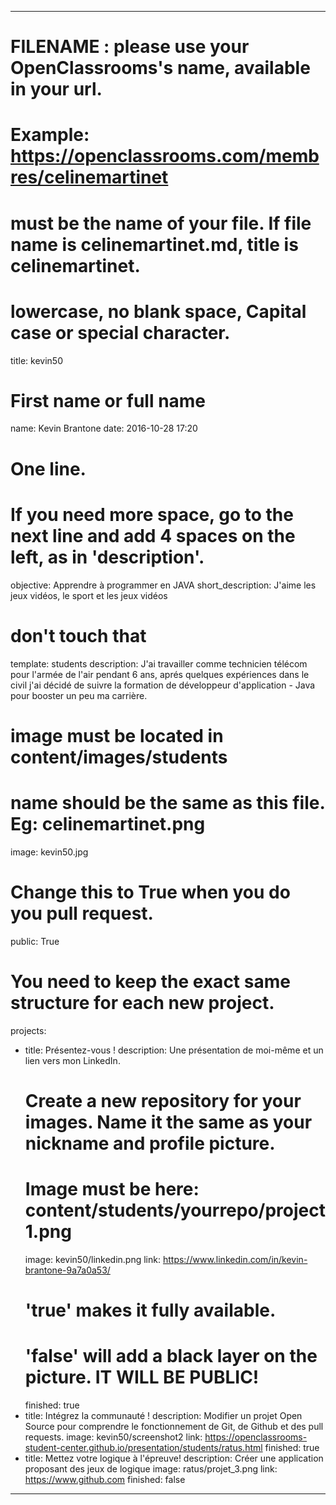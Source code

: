 ﻿---

# FILENAME : please use your OpenClassrooms's name, available in your url.
# Example: https://openclassrooms.com/membres/celinemartinet
# must be the name of your file. If file name is celinemartinet.md, title is celinemartinet.
# lowercase, no blank space, Capital case or special character.
title: kevin50

# First name or full name
name: Kevin Brantone
date: 2016-10-28 17:20

# One line.
# If you need more space, go to the next line and add 4 spaces on the left, as in 'description'.
objective: Apprendre à programmer en JAVA
short_description: J'aime les jeux vidéos, le sport et les jeux vidéos 

# don't touch that
template: students
description:
    J'ai travailler comme technicien télécom pour l'armée de l'air pendant 6 ans, 
    aprés quelques expériences dans le civil j'ai décidé de suivre la formation de 
    développeur d'application - Java pour booster un peu ma carrière.

# image must be located in content/images/students
# name should be the same as this file. Eg: celinemartinet.png
image: kevin50.jpg

# Change this to True when you do you pull request.
public: True

# You need to keep the exact same structure for each new project.
projects:
  - title: Présentez-vous !
    description: Une présentation de moi-même et un lien vers mon LinkedIn.
    # Create a new repository for your images. Name it the same as your nickname and profile picture.
    # Image must be here: content/students/yourrepo/project1.png
    image: kevin50/linkedin.png
    link: https://www.linkedin.com/in/kevin-brantone-9a7a0a53/
    # 'true' makes it fully available.
    # 'false' will add a black layer on the picture. IT WILL BE PUBLIC!
    finished: true
  - title: Intégrez la communauté !
    description: Modifier un projet Open Source pour comprendre le fonctionnement de Git, de Github et des pull requests. 
    image: kevin50/screenshot2
    link: https://openclassrooms-student-center.github.io/presentation/students/ratus.html
    finished: true
  - title: Mettez votre logique à l'épreuve!
    description: Créer une application proposant des jeux de logique
    image: ratus/projet_3.png
    link: https://www.github.com
    finished: false
---
